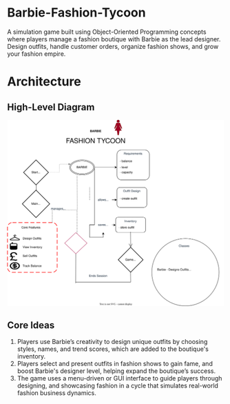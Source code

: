 # Barbie-Fashion-Tycoon
A simulation game built using Object-Oriented Programming concepts where players manage a fashion boutique with Barbie as the lead designer. Design outfits, handle customer orders, organize fashion shows, and grow your fashion empire.

# Architecture
## High-Level Diagram
![High-Level Diagram](https://github.com/hooraintahir1/Barbie-Fashion-Tycoon/blob/main/Project.drawio.svg)

## Core Ideas
1) Players use Barbie’s creativity to design unique outfits by choosing styles, names, and trend scores, which are added to the boutique's inventory.
2) Players select and present outfits in fashion shows to gain fame, and boost Barbie's designer level, helping expand the boutique’s success.
3) The game uses a menu-driven or GUI interface to guide players through designing, and showcasing fashion in a cycle that simulates real-world fashion business dynamics.
